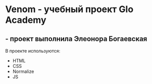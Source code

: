 # Venom -  учебный проект Glo Academy
## - проект выполнила Элеонора Богаевская

В проекте используются:
- HTML
- CSS
- Normalize
- JS
